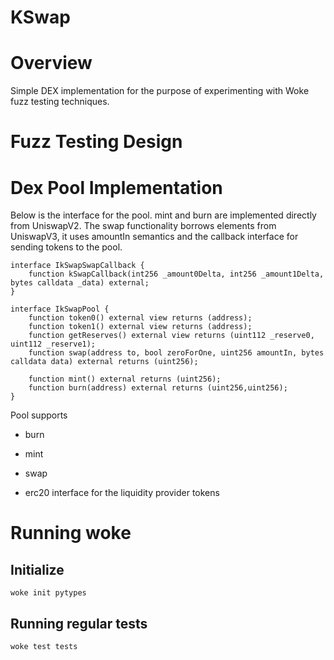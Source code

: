 

# KSwap

# Overview

Simple DEX implementation for the purpose of experimenting with Woke fuzz testing techniques. 





# Fuzz Testing Design







# Dex Pool Implementation





Below is the interface for the pool.  mint and burn are implemented directly from UniswapV2.  The swap functionality borrows elements from UniswapV3, it uses amountIn semantics and the callback interface for sending tokens to the pool.  

```solidity
interface IkSwapSwapCallback {
    function kSwapCallback(int256 _amount0Delta, int256 _amount1Delta, bytes calldata _data) external;
}

interface IkSwapPool {
    function token0() external view returns (address);
    function token1() external view returns (address);
    function getReserves() external view returns (uint112 _reserve0, uint112 _reserve1);
    function swap(address to, bool zeroForOne, uint256 amountIn, bytes calldata data) external returns (uint256);

    function mint() external returns (uint256);
    function burn(address) external returns (uint256,uint256);
}

```





Pool supports



* burn

* mint

* swap

* erc20 interface for the liquidity provider tokens



# Running woke

## Initialize

`woke init pytypes`



## Running regular tests

`woke test tests`







